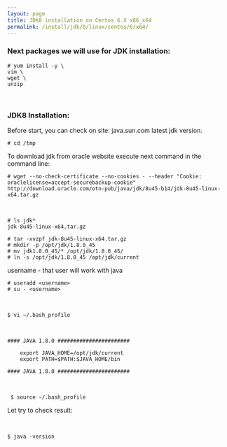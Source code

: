 ```yaml
---
layout: page
title: JDK8 installation on Centos 6.X x86_x64
permalink: /install/jdk/8/linux/centos/6/x64/
---
```



### Next packages we will use for JDK installation:

	# yum install -y \
	vim \
	wget \
	unzip


<br/>

### JDK8 Installation:

Before start, you can check on site: java.sun.com latest jdk version.

	# cd /tmp

To download jdk from oracle website execute next command in the command line:

    # wget --no-check-certificate --no-cookies - --header "Cookie: oraclelicense=accept-securebackup-cookie" http://download.oracle.com/otn-pub/java/jdk/8u45-b14/jdk-8u45-linux-x64.tar.gz


<br/>

    # ls jdk*
	jdk-8u45-linux-x64.tar.gz

    # tar -xvzpf jdk-8u45-linux-x64.tar.gz
    # mkdir -p /opt/jdk/1.8.0_45
    # mv jdk1.8.0_45/* /opt/jdk/1.8.0_45/
    # ln -s /opt/jdk/1.8.0_45 /opt/jdk/current

username - that user will work with java

    # useradd <username>
    # su - <username>

<br/>

    $ vi ~/.bash_profile

<br/>


	#### JAVA 1.8.0 #######################

		export JAVA_HOME=/opt/jdk/current
		export PATH=$PATH:$JAVA_HOME/bin

	#### JAVA 1.8.0 #######################

<br/>


     $ source ~/.bash_profile


Let try to check result:

<br/>

	$ java -version
